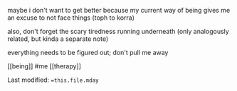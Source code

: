 maybe i don't want to get better because my current way of being gives me an excuse to not face things (toph to korra)  
  
also, don't forget the scary tiredness running underneath (only analogously related, but kinda a separate note)  
  
everything needs to be figured out; don't pull me away

[[being]]
#me
[[therapy]]

Last modified: `=this.file.mday`